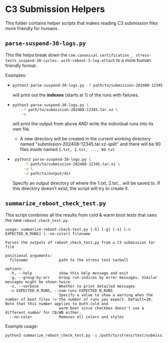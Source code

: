 # C3 Submission Helpers

This folder contains helper scripts that makes reading C3
submission files more friendly for humans.

## `parse-suspend-30-logs.py`

This file helps break down the `com.canonical.certification__
stress-tests_suspend-30-cycles-
with-reboot-3-log-attach` to a more human friendly format.

Examples:

- ```bash
  python3 parse-suspend-30-logs.py -f path/to/submission-202408-12345.tar.xz
  ```

   will print out the **indexes** (starts at 1) of the runs with failures.

- ```bash
  python3 parse-suspend-30-logs.py \
      -f path/to/submission-202408-12345.tar.xz \
      -w
  ```

   will print the output from above AND write the individual runs into its own
   file.
  - A new directory will be created in the current working directory named
   "submission-202408-12345.tar.xz-split" and there will be
   90 files inside named `1.txt, 2.txt, ..., 90.txt`

- ```bash
   python3 parse-suspend-30-logs.py \
       -f path/to/submission-202408-12345.tar.xz \
       -w \
       -d path/to/output/dir
   ```

   Specify an output directory of where the 1.txt, 2.txt... will be saved to.
   If this directory doesn't exist, the script will try to create it.

## `summarize_reboot_check_test.py`

This script combines all the results from cold & warm boot tests that uses the
new `reboot_check_test.py`.

<!-- markdownlint-disable MD013 -->
```plaintext
usage: summarize-reboot-check-test.py [-h] [-g] [-v] [-n EXPECTED_N_RUNS] [--no-color] filename

Parses the outputs of reboot_check_test.py from a C3 submission tar file

positional arguments:
  filename              path to the stress test tarball

options:
  -h, --help            show this help message and exit
  -g, --group-by-err    Group run-indices by error messages. Similar messages might be shown twice
  -v, --verbose         Whether to print detailed messages
  -n EXPECTED_N_RUNS, --num-runs EXPECTED_N_RUNS
                        Specify a value to show a warning when the number of boot files != the number of runs you expect. Default=30. Note that this number applies to both cold and
                        warm boot since checkbox doesn't use a different number for CB/WB either.
  --no-color            Removes all colors and styles
```
<!-- markdownlint-enable MD013 -->

Example usage:

```bash
python3 summarize_reboot_check_test.py -g /path/to/stress/test/submission.tar.xz
```
